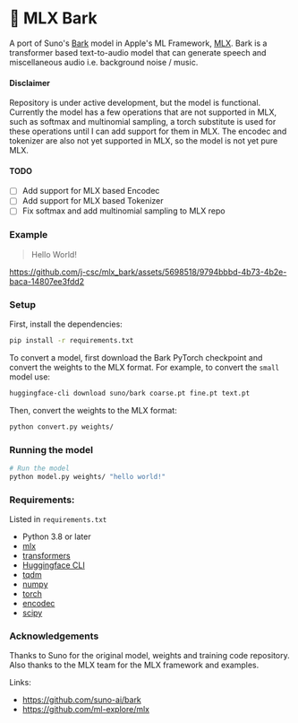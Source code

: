 # 🐶 MLX Bark

A port of Suno's [Bark](https://github.com/suno-ai/bark) model in Apple's ML Framework, [MLX](https://github.com/ml-explore/mlx). Bark is a transformer based text-to-audio model that can generate speech and miscellaneous audio i.e. background noise / music.

#### Disclaimer
Repository is under active development, but the model is functional. Currently the model has a few operations that are not supported in MLX, such as softmax and multinomial sampling, a torch substitute is used for these operations until I can add support for them in MLX. The encodec and tokenizer are also not yet supported in MLX, so the model is not yet pure MLX.

#### TODO
- [ ] Add support for MLX based Encodec
- [ ] Add support for MLX based Tokenizer
- [ ] Fix softmax and add multinomial sampling to MLX repo

### Example

> Hello World!

https://github.com/j-csc/mlx_bark/assets/5698518/9794bbbd-4b73-4b2e-baca-14807ee3fdd2

### Setup

First, install the dependencies:

```bash
pip install -r requirements.txt
```

To convert a model, first download the Bark PyTorch checkpoint and convert
the weights to the MLX format. For example, to convert the `small` model use:

```bash
huggingface-cli download suno/bark coarse.pt fine.pt text.pt
```

Then, convert the weights to the MLX format:

```bash
python convert.py weights/
```

### Running the model 
```bash
# Run the model
python model.py weights/ "hello world!"
```

### Requirements:

Listed in `requirements.txt`

- Python 3.8 or later
- [mlx](https://github.com/ml-explore/mlx)
- [transformers](https://pypi.org/project/transformers/)
- [Huggingface CLI](https://huggingface.co/docs/huggingface_hub/en/guides/cli)
- [tqdm](https://pypi.org/project/tqdm/)
- [numpy](https://numpy.org/install/)
- [torch](https://pytorch.org/get-started/locally/)
- [encodec](https://pypi.org/project/encodec/)
- [scipy](https://www.scipy.org/install.html)

### Acknowledgements
Thanks to Suno for the original model, weights and training code repository. Also thanks to the MLX team for the MLX framework and examples.

Links:
- https://github.com/suno-ai/bark
- https://github.com/ml-explore/mlx
